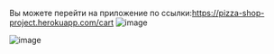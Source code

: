 Вы можете перейти на приложение по ссылки:https://pizza-shop-project.herokuapp.com/cart
![image](https://user-images.githubusercontent.com/33350123/152682676-55760625-d156-4ed5-9153-86cf6ae52fcd.png)

![image](https://user-images.githubusercontent.com/33350123/152682590-8f9736cd-47d5-451f-b60a-d290ac9333e8.png)
